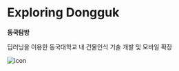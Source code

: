 # Exploring Dongguk
**동국탐방**

딥러닝을 이용한 동국대학교 내 건물인식 기술 개발 및 모바일 확장

![icon](https://user-images.githubusercontent.com/57933061/122952166-cf485780-d3b8-11eb-99f8-d0a3d6456923.png)

